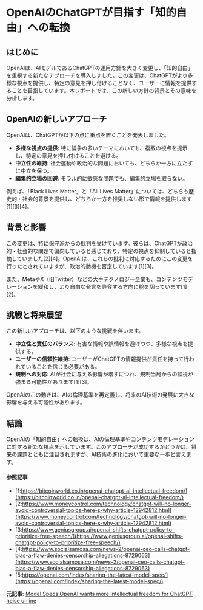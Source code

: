 # OpenAIのChatGPTが目指す「知的自由」への転換

## はじめに

OpenAIは、AIモデルであるChatGPTの運用方針を大きく変更し、「知的自由」を重視する新たなアプローチを導入しました。この変更は、ChatGPTがより多様な視点を提供し、特定の意見を押し付けることなく、ユーザーに情報を提供することを目指しています。本レポートでは、この新しい方針の背景とその意味を分析します。

## OpenAIの新しいアプローチ

OpenAIは、ChatGPTが以下の点に重点を置くことを発表しました。

- **多様な視点の提供**: 特に論争の多いテーマにおいても、複数の視点を提示し、特定の意見を押し付けることを避ける。
- **中立性の維持**: 社会運動や政治的な問題においても、どちらか一方に立たずに中立を保つ。
- **編集的立場の回避**: モラル的に敏感な問題でも、編集的立場を取らない。

例えば、「Black Lives Matter」と「All Lives Matter」については、どちらも歴史的・社会的背景を提供し、どちらか一方を推奨しない形で情報を提供します[1][3][4]。

## 背景と影響

この変更は、特に保守派からの批判を受けています。彼らは、ChatGPTが政治的・社会的な問題で偏向していると感じており、特定の視点を抑制していると指摘していました[2][4]。OpenAIは、これらの批判に対応するためにこの変更を行ったとされていますが、政治的動機を否定しています[1][3]。

また、MetaやX（旧Twitter）などの大手テクノロジー企業も、コンテンツモデレーションを緩和し、より自由な発言を許容する方向に舵を切っています[1][2]。

## 挑戦と将来展望

この新しいアプローチは、以下のような挑戦を伴います。

- **中立性と責任のバランス**: 有害な情報や誤情報を避けつつ、多様な視点を提供する。
- **ユーザーの信頼性維持**: ユーザーがChatGPTの情報提供が責任を持って行われていることを信じる必要がある。
- **規制への対応**: AIが社会に与える影響が増すにつれ、規制当局からの監視が強まる可能性があります[1][3]。

OpenAIのこの動きは、AIの倫理基準を再定義し、将来のAI技術の発展に大きな影響を与える可能性があります。

## 結論

OpenAIの「知的自由」への転換は、AIの倫理基準やコンテンツモデレーションに対する新たな視点を示しています。このアプローチが成功するかどうかは、将来の課題とともに注目されますが、AI技術の進化において重要な一歩と言えます。

#### 参照記事
- [1:https://bitcoinworld.co.in/openai-chatgpt-ai-intellectual-freedom/](https://bitcoinworld.co.in/openai-chatgpt-ai-intellectual-freedom/)
- [2:https://www.moneycontrol.com/technology/chatgpt-will-no-longer-avoid-controversial-topics-here-s-why-article-12942812.html](https://www.moneycontrol.com/technology/chatgpt-will-no-longer-avoid-controversial-topics-here-s-why-article-12942812.html)
- [3:https://www.geniusgroup.ai/openai-shifts-chatgpt-policy-to-prioritize-free-speech/](https://www.geniusgroup.ai/openai-shifts-chatgpt-policy-to-prioritize-free-speech/)
- [4:https://www.socialsamosa.com/news-2/openai-ceo-calls-chatgpt-bias-a-flaw-denies-censorship-allegations-8729063](https://www.socialsamosa.com/news-2/openai-ceo-calls-chatgpt-bias-a-flaw-denies-censorship-allegations-8729063)
- [5:https://openai.com/index/sharing-the-latest-model-spec/](https://openai.com/index/sharing-the-latest-model-spec/)


**元記事:** [
 Model Specs OpenAI wants more intellectual freedom for ChatGPT heise online
](https://www.heise.de/en/news/Model-Specs-OpenAI-wants-more-intellectual-freedom-for-ChatGPT-10284491.html)